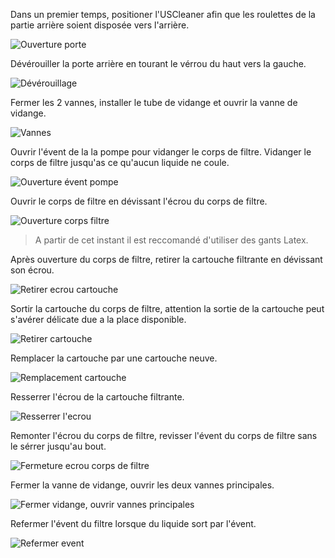 Dans un premier temps, positioner l'USCleaner afin que les roulettes de la partie arrière soient disposée vers l'arrière.

![Ouverture porte](1.jpeg)

Dévérouiller la porte arrière en tourant le vérrou du haut vers la gauche.

![Dévérouillage](2.jpeg)

Fermer les 2 vannes, installer le tube de vidange et ouvrir la vanne de vidange.

![Vannes](3.jpeg)

Ouvrir l'évent de la la pompe pour vidanger le corps de filtre. Vidanger le corps de filtre jusqu'as ce qu'aucun liquide ne coule.

![Ouverture évent pompe](4.jpeg)

Ouvrir le corps de filtre en dévissant l'écrou du corps de filtre.

![Ouverture corps filtre](5.jpeg)

> A partir de cet instant il est reccomandé d'utiliser des gants Latex.

Après ouverture du corps de filtre, retirer la cartouche filtrante en dévissant son écrou.

![Retirer ecrou cartouche](6.jpeg)

Sortir la cartouche du corps de filtre, attention la sortie de la cartouche peut s'avérer délicate due a la place disponible.

![Retirer cartouche](7.jpeg)

Remplacer la cartouche par une cartouche neuve.

![Remplacement cartouche](8.jpeg)

Resserrer l'écrou de la cartouche filtrante.

![Resserrer l'ecrou](9.jpeg)

Remonter l'écrou du corps de filtre, revisser l'évent du corps de filtre sans le sérrer jusqu'au bout.

![Fermeture ecrou corps de filtre](10.jpeg)

Fermer la vanne de vidange, ouvrir les deux vannes principales.

![Fermer vidange, ouvrir vannes principales](11.jpeg)

Refermer l'évent du filtre lorsque du liquide sort par l'évent.

![Refermer event](12.jpeg)
